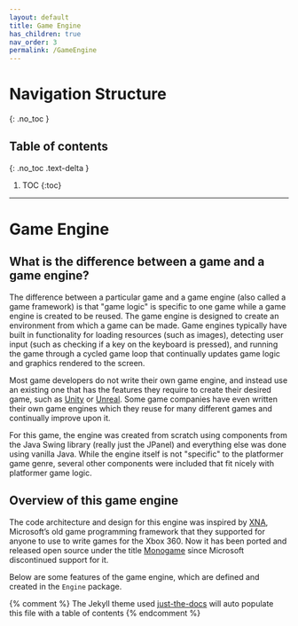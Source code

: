 ```yaml
---
layout: default
title: Game Engine
has_children: true
nav_order: 3
permalink: /GameEngine
---
```


# Navigation Structure
{: .no_toc }

## Table of contents
{: .no_toc .text-delta }

1. TOC
{:toc}

---

# Game Engine

## What is the difference between a game and a game engine?

The difference between a particular game and a game engine (also called a game framework) is that "game logic" is specific to one game while a game engine is created
to be reused. The game engine is designed to create an environment from which a game can be made. Game engines typically have built in
functionality for loading resources (such as images), detecting user input (such as checking if a key on the keyboard is pressed),
and running the game through a cycled game loop that continually updates game logic and graphics rendered to the screen.

Most game developers do not write their own game engine, and instead use an existing one that has the features they require to
create their desired game, such as [Unity](https://unity.com/) or [Unreal](https://www.unrealengine.com/en-US/). Some game companies
have even written their own game engines which they reuse for many different games and continually improve upon it.

For this game, the engine was created from scratch using components from the Java Swing library (really just the JPanel) and everything else was
done using vanilla Java. While the engine itself is not "specific" to the platformer game genre, several other components were included
that fit nicely with platformer game logic.

## Overview of this game engine

The code architecture and design for this engine was inspired by [XNA](https://en.wikipedia.org/wiki/Microsoft_XNA), Microsoft’s old game programming framework that they supported for
anyone to use to write games for the Xbox 360. Now it has been ported and released open source under the title [Monogame](https://www.monogame.net/)
since Microsoft discontinued support for it.

Below are some features of the game engine, which are defined and created in the `Engine` package.

{% comment %} 
    The Jekyll theme used [just-the-docs](https://pmarsceill.github.io/just-the-docs/) will auto populate this file with a table of contents
{% endcomment %}
